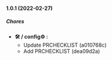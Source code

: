 #### 1.0.1 (2022-02-27)

##### Chores

* **🛠 / config⚙️  :**
  *  Update PRCHECKLIST (a010768c)
  *  Add PRCHECKLIST (dea09d2a)
